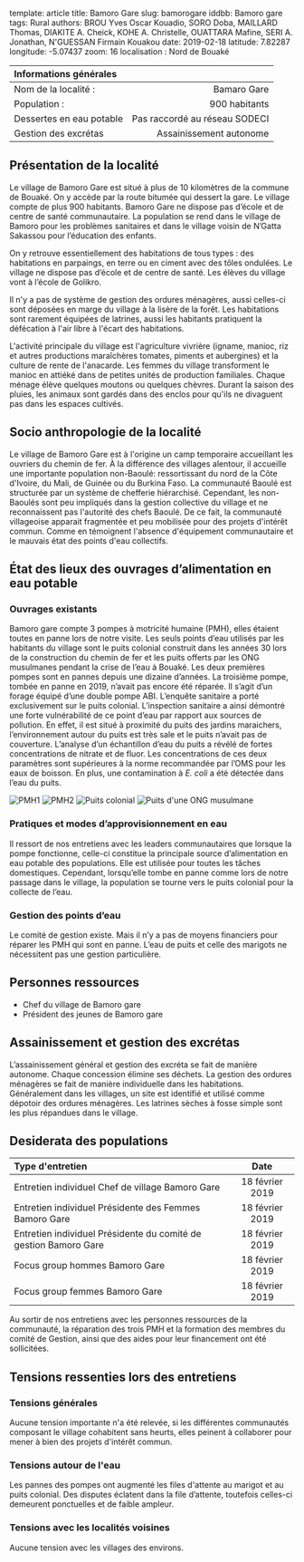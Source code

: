 template: article
title: Bamoro Gare
slug: bamorogare
iddbb: Bamoro gare
tags: Rural
authors: BROU Yves Oscar Kouadio, SORO Doba, MAILLARD Thomas, DIAKITE A. Cheick, KOHE A. Christelle, OUATTARA Mafine, SERI A. Jonathan, N'GUESSAN Firmain Kouakou
date: 2019-02-18
latitude: 7.82287
longitude: -5.07437
zoom: 16
localisation : Nord de Bouaké


|Informations générales||
|:--|--:|
| Nom de la localité : | Bamaro Gare | 
| Population : | 900 habitants | 
| Dessertes en eau potable | Pas raccordé au réseau SODECI | 
| Gestion des excrétas | Assainissement autonome | 


## Présentation de la localité
Le village de Bamoro Gare est situé à plus de 10 kilomètres de la commune de Bouaké. On y accède par la route bitumée qui dessert la gare. Le village compte de plus 900 habitants. Bamoro Gare ne dispose pas d’école et de centre de santé communautaire. La population se rend dans le village  de Bamoro pour les problèmes sanitaires et dans le village voisin de N’Gatta Sakassou pour l’éducation des enfants.


On y retrouve essentiellement des habitations de tous types : des habitations en parpaings, en terre ou en ciment avec des tôles ondulées.  Le village ne dispose pas d’école et de centre de santé. Les élèves du village vont à l’école de Golikro.


Il n'y a pas de système de gestion des ordures ménagères, aussi celles-ci sont déposées en marge du village à la lisère de la forêt. Les habitations sont rarement équipées de latrines, aussi les habitants pratiquent la défécation à l'air libre à l'écart des habitations.


L'activité principale du village est l'agriculture vivrière (igname, manioc, riz et autres productions maraîchères tomates, piments et aubergines) et la culture de rente de l'anacarde. Les femmes du village transforment le manioc en attiéké dans de petites unités de production familiales. Chaque ménage élève quelques moutons ou quelques chèvres. Durant la saison des pluies, les animaux sont gardés dans des enclos pour qu'ils ne divaguent pas dans les espaces cultivés.

## Socio anthropologie de la localité


Le village de Bamoro Gare est à l'origine un camp temporaire accueillant les ouvriers du chemin de fer. À la différence des villages alentour, il accueille une importante population non-Baoulé: ressortissant du nord de la Côte d'Ivoire, du Mali, de Guinée ou du Burkina Faso. La communauté Baoulé est structurée par un système de chefferie hiérarchisé. Cependant, les non-Baoulés sont peu impliqués dans la gestion collective du village et ne reconnaissent pas l'autorité des chefs Baoulé. De ce fait, la communauté villageoise apparait fragmentée et peu mobilisée pour des projets d'intérêt commun. Comme en témoignent l'absence d'équipement communautaire et le mauvais état des points d'eau collectifs. 

## État des lieux des ouvrages d’alimentation en eau potable

### Ouvrages existants
Bamoro gare compte 3 pompes à motricité humaine (PMH), elles étaient toutes en panne lors de notre visite. Les seuls points d’eau utilisés par les habitants du village sont le puits colonial construit dans les années 30 lors de la construction du chemin de fer et les puits offerts par les ONG musulmanes  pendant la crise de l’eau à Bouaké. Les deux premières pompes sont en pannes depuis une dizaine d’années. La troisième pompe, tombée en panne en 2019, n’avait pas encore été réparée. Il s’agit d’un forage équipé d’une double pompe ABI.
L’enquête sanitaire a porté exclusivement sur le puits colonial. L’inspection sanitaire a ainsi démontré une forte vulnérabilité de ce point d’eau par rapport aux sources de pollution. En effet, il est situé à proximité du puits des jardins maraichers, l’environnement autour du puits est très sale et le puits n’avait pas de couverture.
L’analyse d’un échantillon d’eau du puits a révélé de fortes concentrations de nitrate et de fluor. Les concentrations de ces deux paramètres sont supérieures à la norme recommandée par l’OMS pour les eaux de boisson. En plus, une contamination à *E. coli* a été détectée dans l’eau du puits.

![PMH1](images/BamoroGare1.jpg "PMH1")
![PMH2](images/BamoroGare3.jpg "PMH2")
![Puits colonial](images/BamoroGare4.jpg "Puits colonial")
![Puits d'une ONG musulmane](images/BamoroGare2.jpg "Puits d'une ONG musulmane")

### Pratiques et modes d’approvisionnement en eau
Il ressort de nos entretiens avec les leaders communautaires que lorsque la pompe fonctionne, celle-ci constitue la principale source d’alimentation en eau potable des populations. Elle est utilisée pour toutes les tâches domestiques. Cependant, lorsqu’elle tombe en panne comme lors de notre passage dans le village, la population se tourne vers le puits colonial pour la collecte de l’eau.

### Gestion des points d’eau
Le comité de gestion existe. Mais il n’y a pas de moyens financiers pour réparer les PMH qui sont en panne. L’eau de puits et celle des marigots ne nécessitent pas une gestion particulière. 


## Personnes ressources
 
 
* Chef du village de Bamoro gare
* Président des jeunes de Bamoro gare



## Assainissement et gestion des excrétas
L’assainissement général et gestion des excréta se fait de manière autonome. Chaque concession élimine ses déchets.  La gestion des ordures ménagères se fait de manière individuelle dans les habitations. Généralement dans les villages, un site est identifié et utilisé comme dépotoir des ordures ménagères.
Les latrines sèches à fosse simple sont les plus répandues dans le village.

## Desiderata des populations
| Type d'entretien | Date | 
| :-- | :--: | 
| Entretien individuel Chef de village Bamoro Gare|18 février 2019| 
| Entretien individuel Présidente des Femmes Bamoro Gare|18 février 2019|
| Entretien individuel Présidente du comité de gestion Bamoro Gare|18 février 2019| 
| Focus group hommes Bamoro Gare|18 février 2019|
| Focus group femmes Bamoro Gare|18 février 2019|

Au sortir de nos entretiens avec les personnes ressources de la communauté, la réparation des trois PMH et la formation des membres du comité de Gestion, ainsi que des aides pour leur financement ont été sollicitées. 


## Tensions ressenties lors des entretiens

### Tensions générales
Aucune tension importante n'a été relevée, si les différentes communautés composant le village cohabitent sans heurts, elles peinent à collaborer pour mener à bien des projets d'intérêt commun. 

### Tensions autour de l'eau
Les pannes des pompes ont augmenté les files d'attente au marigot et au puits colonial. Des disputes éclatent dans la file d’attente, toutefois celles-ci demeurent ponctuelles et de faible ampleur. 

### Tensions avec les localités voisines
Aucune tension avec les villages des environs.

